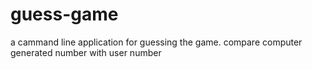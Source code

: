 # guess-game
a cammand line application for guessing the game. compare computer generated number with user number
